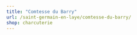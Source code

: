 ```yaml
---
title: "Comtesse du Barry"
url: /saint-germain-en-laye/comtesse-du-barry/
shop: charcuterie
---
```

